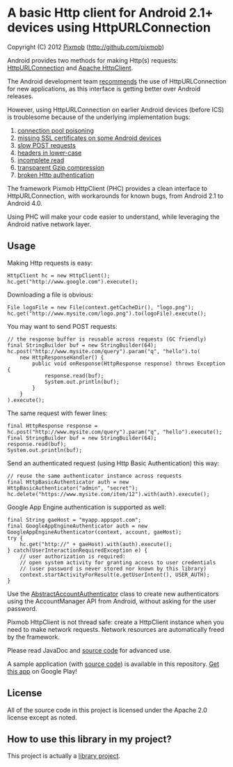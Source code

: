 A basic Http client for Android 2.1+ devices using HttpURLConnection 
====================================================================
Copyright (C) 2012 [Pixmob](https://plus.google.com/108697477633201807305/) (http://github.com/pixmob)

Android provides two methods for making Http(s) requests:
[HttpURLConnection](http://developer.android.com/reference/java/net/HttpURLConnection.html) and [Apache HttpClient](http://developer.android.com/reference/org/apache/http/impl/client/DefaultHttpClient.html).

The Android development team [recommends](http://android-developers.blogspot.com/2011/09/androids-http-clients.html) the use of HttpURLConnection for new applications, as this interface is getting better over Android releases.

However, using HttpURLConnection on earlier Android devices (before ICS) is troublesome because of the underlying implementation bugs:

 1. [connection pool poisoning](http://stackoverflow.com/a/4261005/422906)
 2. [missing SSL certificates on some Android devices](http://stackoverflow.com/a/3998257/422906)
 3. [slow POST requests](http://code.google.com/p/android/issues/detail?id=13117)
 4. [headers in lower-case](http://code.google.com/p/android/issues/detail?id=6684)
 5. [incomplete read](http://docs.oracle.com/javase/6/docs/technotes/guides/net/http-keepalive.html)
 6. [transparent Gzip compression](http://code.google.com/p/android/issues/detail?id=16227)
 7. [broken Http authentication](http://code.google.com/p/android/issues/detail?id=9579)

The framework Pixmob HttpClient (PHC) provides a clean interface to HttpURLConnection, with
workarounds for known bugs, from Android 2.1 to Android 4.0.

Using PHC will make your code easier to understand, while leveraging the Android native network layer.

Usage
-----

Making Http requests is easy:

    HttpClient hc = new HttpClient();
    hc.get("http://www.google.com").execute();

Downloading a file is obvious:

    File logoFile = new File(context.getCacheDir(), "logo.png");
    hc.get("http://www.mysite.com/logo.png").to(logoFile).execute();

You may want to send POST requests:

    // the response buffer is reusable across requests (GC friendly)
    final StringBuilder buf = new StringBuilder(64);
    hc.post("http://www.mysite.com/query").param("q", "hello").to(
        new HttpResponseHandler() {
            public void onResponse(HttpResponse response) throws Exception {
                response.read(buf);
                System.out.println(buf);
            }
        }
    ).execute();

The same request with fewer lines:

    final HttpResponse response = hc.post("http://www.mysite.com/query").param("q", "hello").execute();
    final StringBuilder buf = new StringBuilder(64);
    response.read(buf);
    System.out.println(buf);

Send an authenticated request (using Http Basic Authentication) this way:

    // reuse the same authenticator instance across requests
    final HttpBasicAuthenticator auth = new HttpBasicAuthenticator("admin", "secret");
    hc.delete("https://www.mysite.com/item/12").with(auth).execute();

Google App Engine authentication is supported as well:

    final String gaeHost = "myapp.appspot.com";
    final GoogleAppEngineAuthenticator auth = new GoogleAppEngineAuthenticator(context, account, gaeHost);
    try {
        hc.get("http://" + gaeHost).with(auth).execute();
    } catch(UserInteractionRequiredException e) {
        // user authorization is required:
        // open system activity for granting access to user credentials
        // (user password is never stored nor known by this library)
        context.startActivityForResult(e.getUserIntent(), USER_AUTH);
    }

Use the [AbstractAccountAuthenticator](https://github.com/pixmob/httpclient/blob/master/src/org/pixmob/httpclient/AbstractAccountAuthenticator.java) class to create new authenticators using the AccountManager API from Android, without asking for the user password.

Pixmob HttpClient is not thread safe: create a HttpClient instance when you need to make network requests. Network resources are automatically freed by the framework.

Please read JavaDoc and [source code](http://github.com/pixmob/httpclient/tree/master/src/org/pixmob/httpclient) for advanced use.

A sample application (with [source code](http://github.com/pixmob/httpclient/tree/master/demo/src/org/pixmob/httpclient/demo)) is available in this repository. [Get this app](https://play.google.com/store/apps/details?id=org.pixmob.httpclient.demo) on Google Play!

License
-------

All of the source code in this project is licensed under the Apache 2.0 license except as noted.

How to use this library in my project?
--------------------------------------

This project is actually a [library project](http://developer.android.com/guide/developing/projects/projects-cmdline.html#ReferencingLibraryProject).
